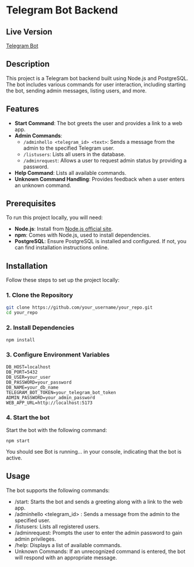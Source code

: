 # Telegram Bot Backend

## Live Version
 [Telegram Bot](https://t.me/aydin_kocasu_bot)

## Description

This project is a Telegram bot backend built using Node.js and PostgreSQL. The bot includes various commands for user interaction, including starting the bot, sending admin messages, listing users, and more.

## Features

- **Start Command**: The bot greets the user and provides a link to a web app.
- **Admin Commands**: 
  - `/adminhello <telegram_id> <text>`: Sends a message from the admin to the specified Telegram user.
  - `/listusers`: Lists all users in the database.
  - `/adminrequest`: Allows a user to request admin status by providing a password.
- **Help Command**: Lists all available commands.
- **Unknown Command Handling**: Provides feedback when a user enters an unknown command.

## Prerequisites

To run this project locally, you will need:

- **Node.js**: Install from [Node.js official site](https://nodejs.org/).
- **npm**: Comes with Node.js, used to install dependencies.
- **PostgreSQL**: Ensure PostgreSQL is installed and configured. If not, you can find installation instructions online.

## Installation

Follow these steps to set up the project locally:

### 1. Clone the Repository

  ```bash
  git clone https://github.com/your_username/your_repo.git
  cd your_repo
  ```

### 2. Install Dependencies

  ```bash
  npm install
  ```

### 3. Configure Environment Variables
```
DB_HOST=localhost
DB_PORT=5432
DB_USER=your_user
DB_PASSWORD=your_password
DB_NAME=your_db_name
TELEGRAM_BOT_TOKEN=your_telegram_bot_token
ADMIN_PASSWORD=your_admin_password
WEB_APP_URL=http://localhost:5173
```
### 4. Start the bot
Start the bot with the following command:
```
npm start
```
You should see Bot is running... in your console, indicating that the bot is active.

## Usage
The bot supports the following commands:

- /start: Starts the bot and sends a greeting along with a link to the web app.
- /adminhello <telegram_id> <text>: Sends a message from the admin to the specified user.
- /listusers: Lists all registered users.
- /adminrequest: Prompts the user to enter the admin password to gain admin privileges.
- /help: Displays a list of available commands.
- Unknown Commands: If an unrecognized command is entered, the bot will respond with an appropriate message.
